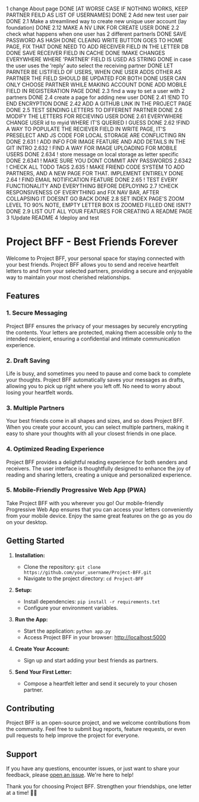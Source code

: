1 change About page DONE
[AT WORSE CASE IF NOTHING WORKS, KEEP PARTNER FEILD AS LIST OF USERNAMES] DONE
2 Add new test user pair DONE
2.1 Make a streamlined way to create new unique user account (lay foundation) DONE
2.12 MAKE A NV LINK FOR CREATE USER DONE
2.2 check what happens when one user has 2 different partnerls DONE
    SAVE PASSWORD AS HASH DONE
    CLEAING WRITE BUTTON GOES TO HOME PAGE, FIX THAT DONE
    NEED TO ADD RECEIVER FIELD IN THE LETTER DB DONE
    SAVE RECEIVER FIELD IN CACHE  DONE
    !MAKE CHANGES EVERYWHERE WHERE 'PARTNER' FIELD IS USED AS STRING DONE
    in case the user uses the ’reply’ auto select the receiving partner DONE
    LET PARNTER BE LISTFIELD OF USERS, WHEN ONE USER ADDS OTHER AS PARTNER THE FIELD SHOULD BE UPDATED FOR BOTH DONE
    USER CAN ONLY CHOOSE PARTNER WHILE MAKING ACCOUNT DONE
    ADD MOBILE FIELD IN REGISTERATION PAGE   DONE
2.3 find a way to set a user with 2 partners  DONE
2.4 create a page for adding new user DONE
2.41 !END TO END ENCRYPTION DONE
2.42 ADD A GITHUB LINK IN THE PROJECT PAGE  DONE
2.5 TEST SENDING LETTERS TO DIFFERENT PARTNER DONE
2.6  MODIFY THE LETTERS FOR RECIEVING USER  DONE
2.61 EVERYWHERE CHANGE USER id to myid WHERE IT'S QUERIED I GUESS DONE
2.62 !FIND A WAY TO POPULATE THE RECIEVER FIELD IN WRITE PAGE, IT'S PRESELECT AND JS CODE FOR LOCAL STORAGE ARE CONFLICTING RN DONE
2.631 ! ADD INFO FOR IMAGE FEATURE AND ADD DETAILS IN THE GIT INTRO
2.632 ! FIND A WAY FOR IMAGE UPLOADING FOR MOBILE USERS DONE
2.634 ! store message on local storage as letter specific DONE
2.6341 ! MAKE SURE YOU DONT COMMIT ANY PASSWORDS
2.6342 ! CHECK ALL TODO TAGS 
2.635 ! MAKE FRIEND CODE SYSTEM TO ADD PARTNERS, AND A NEW PAGE FOR THAT. IMPLEMENT ENTIRELY  DONE
2.64 ! FIND EMAIL NOTIFICATION FEATURE DONE
2.65 ! TEST EVERY FUNCTIONALITY AND EVERYTHING BEFORE DEPLOYING
2.7 !CHECK RESPONSIVENESS OF EVERYTHING and FIX NAV BAR, AFTER COLLAPSING IT DOESNT GO BACK DONE
2.8 SET INDEX PAGE'S ZOOM LEVEL TO 90% NOTE, EMPTY LETTER BOX IS ZOOMED FILLED ONE ISNT? DONE
2.9 LIST OUT ALL YOUR FEATURES FOR CREATING A README PAGE
3 !Update README
4    !deploy and test



# Project BFF - Best Friends Forever

Welcome to Project BFF, your personal space for staying connected with your best friends. Project BFF allows you to send and receive heartfelt letters to and from your selected partners, providing a secure and enjoyable way to maintain your most cherished relationships.

## Features

### 1. Secure Messaging

Project BFF ensures the privacy of your messages by securely encrypting the contents. Your letters are protected, making them accessible only to the intended recipient, ensuring a confidential and intimate communication experience.

### 2. Draft Saving

Life is busy, and sometimes you need to pause and come back to complete your thoughts. Project BFF automatically saves your messages as drafts, allowing you to pick up right where you left off. No need to worry about losing your heartfelt words.

### 3. Multiple Partners

Your best friends come in all shapes and sizes, and so does Project BFF. When you create your account, you can select multiple partners, making it easy to share your thoughts with all your closest friends in one place.

### 4. Optimized Reading Experience

Project BFF provides a delightful reading experience for both senders and receivers. The user interface is thoughtfully designed to enhance the joy of reading and sharing letters, creating a unique and personalized experience.

### 5. Mobile-Friendly Progressive Web App (PWA)

Take Project BFF with you wherever you go! Our mobile-friendly Progressive Web App ensures that you can access your letters conveniently from your mobile device. Enjoy the same great features on the go as you do on your desktop.

## Getting Started

1. **Installation:**
   - Clone the repository: `git clone https://github.com/your_username/Project-BFF.git`
   - Navigate to the project directory: `cd Project-BFF`

2. **Setup:**
   - Install dependencies: `pip install -r requirements.txt`
   - Configure your environment variables.

3. **Run the App:**
   - Start the application: `python app.py`
   - Access Project BFF in your browser: [http://localhost:5000](http://localhost:5000)

4. **Create Your Account:**
   - Sign up and start adding your best friends as partners.

5. **Send Your First Letter:**
   - Compose a heartfelt letter and send it securely to your chosen partner.

## Contributing

Project BFF is an open-source project, and we welcome contributions from the community. Feel free to submit bug reports, feature requests, or even pull requests to help improve the project for everyone.

## Support

If you have any questions, encounter issues, or just want to share your feedback, please [open an issue](https://github.com/your_username/Project-BFF/issues). We're here to help!

Thank you for choosing Project BFF. Strengthen your friendships, one letter at a time! 💌🌟